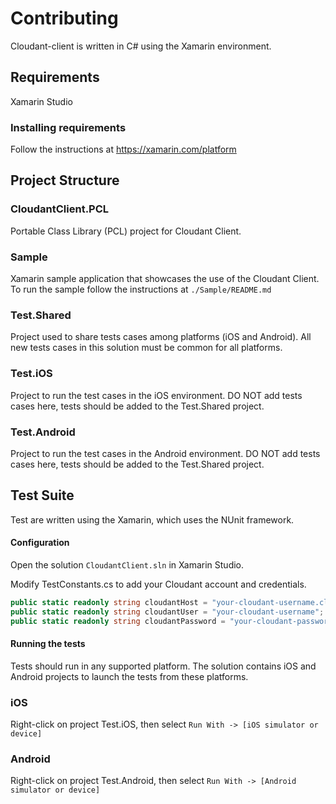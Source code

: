 ﻿Contributing
=======

Cloudant-client is written in C# using the Xamarin environment.

## Requirements

Xamarin Studio


### Installing requirements

Follow the instructions at https://xamarin.com/platform


## Project Structure

### CloudantClient.PCL

Portable Class Library (PCL) project for Cloudant Client.

### Sample

Xamarin sample application that showcases the use of the Cloudant Client.  To run the sample follow the instructions at `./Sample/README.md`

### Test.Shared

Project used to share tests cases among platforms (iOS and Android).  All new tests cases in this solution must be common for all platforms.

### Test.iOS

Project to run the test cases in the iOS environment.  DO NOT add tests cases here, tests should be added to the Test.Shared project.

### Test.Android

Project to run the test cases in the Android environment.  DO NOT add tests cases here, tests should be added to the Test.Shared project.

## Test Suite

Test are written using the Xamarin, which uses the NUnit framework.

#### Configuration

Open the solution `CloudantClient.sln` in Xamarin Studio.

Modify TestConstants.cs  to add your Cloudant account and credentials.

~~~ cs
public static readonly string cloudantHost = "your-cloudant-username.cloudant.com";
public static readonly string cloudantUser = "your-cloudant-username";
public static readonly string cloudantPassword = "your-cloudant-password";
~~~

#### Running the tests

Tests should run in any supported platform.  The solution contains iOS and Android projects to launch the tests from these platforms.

### iOS

Right-click on project Test.iOS, then select `Run With -> [iOS simulator or device]`

### Android

Right-click on project Test.Android, then select `Run With -> [Android simulator or device]`
